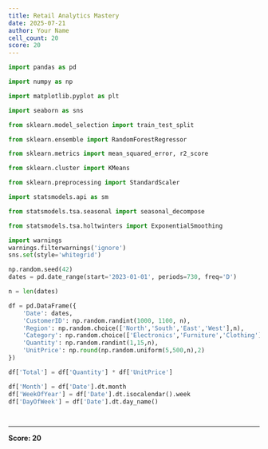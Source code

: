 ```yaml
---
title: Retail Analytics Mastery
date: 2025-07-21
author: Your Name
cell_count: 20
score: 20
---
```


```python
import pandas as pd
```


```python
import numpy as np
```


```python
import matplotlib.pyplot as plt
```


```python
import seaborn as sns
```


```python
from sklearn.model_selection import train_test_split
```


```python
from sklearn.ensemble import RandomForestRegressor
```


```python
from sklearn.metrics import mean_squared_error, r2_score
```


```python
from sklearn.cluster import KMeans
```


```python
from sklearn.preprocessing import StandardScaler
```


```python
import statsmodels.api as sm
```


```python
from statsmodels.tsa.seasonal import seasonal_decompose
```


```python
from statsmodels.tsa.holtwinters import ExponentialSmoothing
```


```python
import warnings
warnings.filterwarnings('ignore')
sns.set(style='whitegrid')
```


```python
np.random.seed(42)
dates = pd.date_range(start='2023-01-01', periods=730, freq='D')
```


```python
n = len(dates)
```


```python
df = pd.DataFrame({
    'Date': dates,
    'CustomerID': np.random.randint(1000, 1100, n),
    'Region': np.random.choice(['North','South','East','West'],n),
    'Category': np.random.choice(['Electronics','Furniture','Clothing'],n),
    'Quantity': np.random.randint(1,15,n),
    'UnitPrice': np.round(np.random.uniform(5,500,n),2)
})
```


```python
df['Total'] = df['Quantity'] * df['UnitPrice']
```


```python
df['Month'] = df['Date'].dt.month
df['WeekOfYear'] = df['Date'].dt.isocalendar().week
df['DayOfWeek'] = df['Date'].dt.day_name()
```


```python

```


```python

```


---
**Score: 20**
